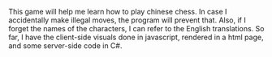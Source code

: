 This game will help me learn how to play chinese chess. In case I accidentally make illegal moves, the program will prevent that. Also, if I forget the names of the characters, I can refer to the English translations. So far, I have the client-side visuals done in javascript, rendered in a html page, and some server-side code in C#.  
